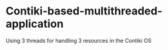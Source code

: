 # Contiki-based-multithreaded-application
Using 3 threads for handling 3 resources in the Contiki OS
